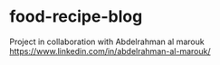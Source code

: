 # food-recipe-blog

Project in collaboration with Abdelrahman al marouk
https://www.linkedin.com/in/abdelrahman-al-marouk/

